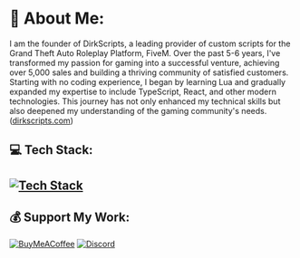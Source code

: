 # 💫 About Me:
I am the founder of DirkScripts, a leading provider of custom scripts for the Grand Theft Auto Roleplay Platform, FiveM. Over the past 5-6 years, I've transformed my passion for gaming into a successful venture, achieving over 5,000 sales and building a thriving community of satisfied customers. Starting with no coding experience, I began by learning Lua and gradually expanded my expertise to include TypeScript, React, and other modern technologies. This journey has not only enhanced my technical skills but also deepened my understanding of the gaming community's needs. ([dirkscripts.com](https://www.dirkscripts.com/?utm_source=chatgpt.com))


## 💻 Tech Stack:
[![Tech Stack](https://skillicons.dev/icons?i=lua,react,vite,ts,js,html,mysql,jquery,figma,npm,pnpm,githubactions)](https://www.dirkscripts.com)
---

## 💰 Support My Work:
[![BuyMeACoffee](https://img.shields.io/badge/Buy%20Me%20a%20Coffee-ffdd00?style=for-the-badge&logo=buy-me-a-coffee&logoColor=black)](https://buymeacoffee.com/https://ko-fi.com/dirkscripts)
[![Discord](https://skillicons.dev/icons?i=discord)](https://discord.gg/dirkscripts)  
